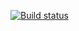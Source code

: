 [![Build status](https://ci.appveyor.com/api/projects/status/e0l9ml7co86f2n0o?svg=true)](https://ci.appveyor.com/project/Zalina87/bdd)